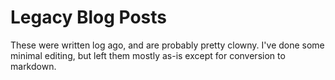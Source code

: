# Legacy Blog Posts

These were written log ago, and are probably pretty clowny.  I've done some minimal editing, but left them mostly as-is except for conversion to markdown.
